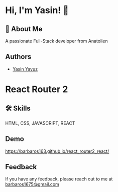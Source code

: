 
# Hi, I'm Yasin! 👋


## 🚀 About Me
A passionate Full-Stack developer from Anatolien


## Authors
- [Yasin Yavuz](https://github.com/barbaros163)


# React Router 2
## 🛠 Skills
HTML, CSS, JAVASCRIPT, REACT


## Demo
https://barbaros163.github.io/react_router2_react/
## Feedback

If you have any feedback, please reach out to me at barbaros1675@gmail.com

